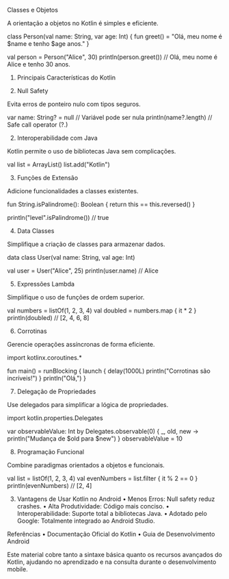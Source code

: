 
Classes e Objetos

A orientação a objetos no Kotlin é simples e eficiente.

class Person(val name: String, var age: Int) {
    fun greet() = "Olá, meu nome é $name e tenho $age anos."
}

val person = Person("Alice", 30)
println(person.greet()) // Olá, meu nome é Alice e tenho 30 anos.

1. Principais Características do Kotlin

2. Null Safety

Evita erros de ponteiro nulo com tipos seguros.

var name: String? = null // Variável pode ser nula
println(name?.length)    // Safe call operator (?.)

2. Interoperabilidade com Java

Kotlin permite o uso de bibliotecas Java sem complicações.

val list = ArrayList<String>()
list.add("Kotlin")

3. Funções de Extensão

Adicione funcionalidades a classes existentes.

fun String.isPalindrome(): Boolean {
    return this == this.reversed()
}

println("level".isPalindrome()) // true

4. Data Classes

Simplifique a criação de classes para armazenar dados.

data class User(val name: String, val age: Int)

val user = User("Alice", 25)
println(user.name) // Alice

5. Expressões Lambda

Simplifique o uso de funções de ordem superior.

val numbers = listOf(1, 2, 3, 4)
val doubled = numbers.map { it * 2 }
println(doubled) // [2, 4, 6, 8]

6. Corrotinas

Gerencie operações assíncronas de forma eficiente.

import kotlinx.coroutines.*

fun main() = runBlocking {
    launch {
        delay(1000L)
        println("Corrotinas são incríveis!")
    }
    println("Olá,")
}

7. Delegação de Propriedades

Use delegados para simplificar a lógica de propriedades.

import kotlin.properties.Delegates

var observableValue: Int by Delegates.observable(0) { _, old, new ->
    println("Mudança de $old para $new")
}
observableValue = 10

8. Programação Funcional

Combine paradigmas orientados a objetos e funcionais.

val list = listOf(1, 2, 3, 4)
val evenNumbers = list.filter { it % 2 == 0 }
println(evenNumbers) // [2, 4]

3. Vantagens de Usar Kotlin no Android
	•	Menos Erros: Null safety reduz crashes.
	•	Alta Produtividade: Código mais conciso.
	•	Interoperabilidade: Suporte total a bibliotecas Java.
	•	Adotado pelo Google: Totalmente integrado ao Android Studio.

Referências
	•	Documentação Oficial do Kotlin
	•	Guia de Desenvolvimento Android

Este material cobre tanto a sintaxe básica quanto os recursos avançados do Kotlin, ajudando no aprendizado e na consulta durante o desenvolvimento mobile.

